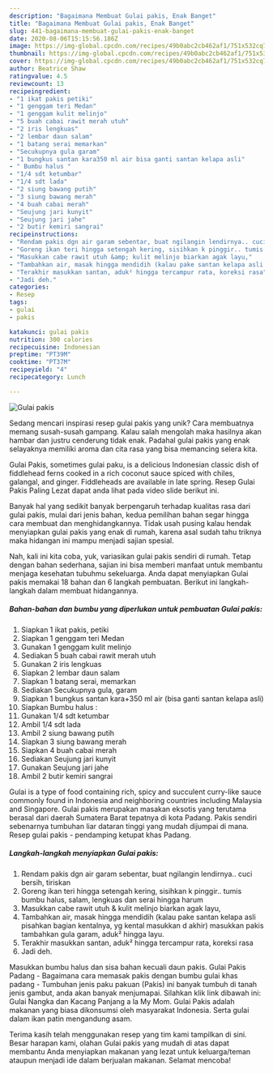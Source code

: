 ```yaml
---
description: "Bagaimana Membuat Gulai pakis, Enak Banget"
title: "Bagaimana Membuat Gulai pakis, Enak Banget"
slug: 441-bagaimana-membuat-gulai-pakis-enak-banget
date: 2020-08-06T15:15:56.186Z
image: https://img-global.cpcdn.com/recipes/49b0abc2cb462af1/751x532cq70/gulai-pakis-foto-resep-utama.jpg
thumbnail: https://img-global.cpcdn.com/recipes/49b0abc2cb462af1/751x532cq70/gulai-pakis-foto-resep-utama.jpg
cover: https://img-global.cpcdn.com/recipes/49b0abc2cb462af1/751x532cq70/gulai-pakis-foto-resep-utama.jpg
author: Beatrice Shaw
ratingvalue: 4.5
reviewcount: 13
recipeingredient:
- "1 ikat pakis petiki"
- "1 genggam teri Medan"
- "1 genggam kulit melinjo"
- "5 buah cabai rawit merah utuh"
- "2 iris lengkuas"
- "2 lembar daun salam"
- "1 batang serai memarkan"
- "Secukupnya gula garam"
- "1 bungkus santan kara350 ml air bisa ganti santan kelapa asli"
- " Bumbu halus "
- "1/4 sdt ketumbar"
- "1/4 sdt lada"
- "2 siung bawang putih"
- "3 siung bawang merah"
- "4 buah cabai merah"
- "Seujung jari kunyit"
- "Seujung jari jahe"
- "2 butir kemiri sangrai"
recipeinstructions:
- "Rendam pakis dgn air garam sebentar, buat ngilangin lendirnya.. cuci bersih, tiriskan"
- "Goreng ikan teri hingga setengah kering, sisihkan k pinggir.. tumis bumbu halus, salam, lengkuas dan serai hingga harum"
- "Masukkan cabe rawit utuh &amp; kulit melinjo biarkan agak layu,"
- "Tambahkan air, masak hingga mendidih (kalau pake santan kelapa asli pisahkan bagian kentalnya, yg kental masukkan d akhir) masukkan pakis tambahkan gula garam, aduk² hingga layu."
- "Terakhir masukkan santan, aduk² hingga tercampur rata, koreksi rasa"
- "Jadi deh."
categories:
- Resep
tags:
- gulai
- pakis

katakunci: gulai pakis 
nutrition: 300 calories
recipecuisine: Indonesian
preptime: "PT39M"
cooktime: "PT37M"
recipeyield: "4"
recipecategory: Lunch

---
```



![Gulai pakis](https://img-global.cpcdn.com/recipes/49b0abc2cb462af1/751x532cq70/gulai-pakis-foto-resep-utama.jpg)

Sedang mencari inspirasi resep gulai pakis yang unik? Cara membuatnya memang susah-susah gampang. Kalau salah mengolah maka hasilnya akan hambar dan justru cenderung tidak enak. Padahal gulai pakis yang enak selayaknya memiliki aroma dan cita rasa yang bisa memancing selera kita.

Gulai Pakis, sometimes gulai paku, is a delicious Indonesian classic dish of fiddlehead ferns cooked in a rich coconut sauce spiced with chiles, galangal, and ginger. Fiddleheads are available in late spring. Resep Gulai Pakis Paling Lezat dapat anda lihat pada video slide berikut ini.

Banyak hal yang sedikit banyak berpengaruh terhadap kualitas rasa dari gulai pakis, mulai dari jenis bahan, kedua pemilihan bahan segar hingga cara membuat dan menghidangkannya. Tidak usah pusing kalau hendak menyiapkan gulai pakis yang enak di rumah, karena asal sudah tahu triknya maka hidangan ini mampu menjadi sajian spesial.


Nah, kali ini kita coba, yuk, variasikan gulai pakis sendiri di rumah. Tetap dengan bahan sederhana, sajian ini bisa memberi manfaat untuk membantu menjaga kesehatan tubuhmu sekeluarga. Anda dapat menyiapkan Gulai pakis memakai 18 bahan dan 6 langkah pembuatan. Berikut ini langkah-langkah dalam membuat hidangannya.

<!--inarticleads1-->

##### Bahan-bahan dan bumbu yang diperlukan untuk pembuatan Gulai pakis:

1. Siapkan 1 ikat pakis, petiki
1. Siapkan 1 genggam teri Medan
1. Gunakan 1 genggam kulit melinjo
1. Sediakan 5 buah cabai rawit merah utuh
1. Gunakan 2 iris lengkuas
1. Siapkan 2 lembar daun salam
1. Siapkan 1 batang serai, memarkan
1. Sediakan Secukupnya gula, garam
1. Siapkan 1 bungkus santan kara+350 ml air (bisa ganti santan kelapa asli)
1. Siapkan  Bumbu halus :
1. Gunakan 1/4 sdt ketumbar
1. Ambil 1/4 sdt lada
1. Ambil 2 siung bawang putih
1. Siapkan 3 siung bawang merah
1. Siapkan 4 buah cabai merah
1. Sediakan Seujung jari kunyit
1. Gunakan Seujung jari jahe
1. Ambil 2 butir kemiri sangrai


Gulai is a type of food containing rich, spicy and succulent curry-like sauce commonly found in Indonesia and neighboring countries including Malaysia and Singapore. Gulai pakis merupakan masakan eksotis yang terutama berasal dari daerah Sumatera Barat tepatnya di kota Padang. Pakis sendiri sebenarnya tumbuhan liar dataran tinggi yang mudah dijumpai di mana. Resep gulai pakis - pendamping ketupat khas Padang. 

<!--inarticleads2-->

##### Langkah-langkah menyiapkan Gulai pakis:

1. Rendam pakis dgn air garam sebentar, buat ngilangin lendirnya.. cuci bersih, tiriskan
1. Goreng ikan teri hingga setengah kering, sisihkan k pinggir.. tumis bumbu halus, salam, lengkuas dan serai hingga harum
1. Masukkan cabe rawit utuh &amp; kulit melinjo biarkan agak layu,
1. Tambahkan air, masak hingga mendidih (kalau pake santan kelapa asli pisahkan bagian kentalnya, yg kental masukkan d akhir) masukkan pakis tambahkan gula garam, aduk² hingga layu.
1. Terakhir masukkan santan, aduk² hingga tercampur rata, koreksi rasa
1. Jadi deh.


Masukkan bumbu halus dan sisa bahan kecuali daun pakis. Gulai Pakis Padang - Bagaimana cara memasak pakis dengan bumbu gulai khas padang - Tumbuhan jenis paku pakuan (Pakis) ini banyak tumbuh di tanah jenis gambut, anda akan banyak menjumapai. Silahkan klik link dibawah ini: Gulai Nangka dan Kacang Panjang a la My Mom. Gulai Pakis adalah makanan yang biasa dikonsumsi oleh masyarakat Indonesia. Serta gulai dalam ikan patin mengandung asam. 

Terima kasih telah menggunakan resep yang tim kami tampilkan di sini. Besar harapan kami, olahan Gulai pakis yang mudah di atas dapat membantu Anda menyiapkan makanan yang lezat untuk keluarga/teman ataupun menjadi ide dalam berjualan makanan. Selamat mencoba!

